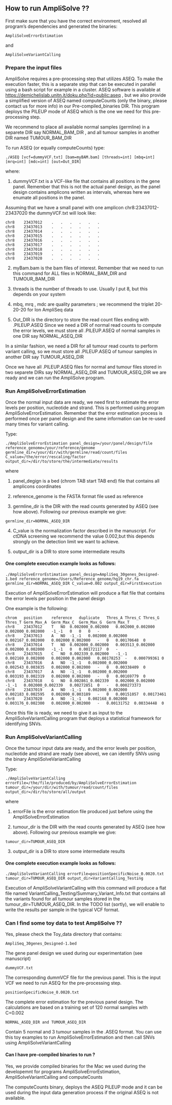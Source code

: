 ## How to run AmpliSolve ?? 

First make sure that you have the correct environment, resolved all program’s dependencies and generated the binaries: 

```
AmpliSolveErrorEstimation 
```
and 

```
AmpliSolveVariantCalling
```

### Prepare the input files

AmpliSolve requires a pre-processing step that utilizes ASEQ. To make the execution faster, this is a separate step that can be executed in parallel using a bash script for example in a cluster. ASEQ software is available at https://demichelislab.unitn.it/doku.php?id=public:aseq , but we also provide a simplified version of ASEQ named computeCounts (only the binary, please contact us for more info) in our Pre-compiled_binaries DIR. This program deploys the PILEUP mode of ASEQ which is the one we need for this pre-processing step. 

We recommend to place all available normal samples (germline) in a separete DIR say NORMAL_BAM_DIR , and all tumour samples in another DIR named TUMOUR_BAM_DIR 

To run ASEQ (or equally computeCounts) type: 

```
./ASEQ [vcf=dummyVCF.txt] [bam=myBAM.bam] [threads=int] [mbq=int] [mrq=int] [mdc=int] [out=Out_DIR]
```

where: 
1. dummyVCF.txt is a VCF-like file that contains all positions in the gene panel. Remember that this is not the actual panel design, as the panel design contains amplicons written as intervals, whereas here we enumate all positions in the panel. 

Assuming that we have a small panel with one amplicon chr8:23437012-23437020 the dummyVCF.txt will look like:

```
chr8	23437012	.	.	.	.	.	.
chr8	23437013	.	.	.	.	.	.
chr8	23437014	.	.	.	.	.	.
chr8	23437015	.	.	.	.	.	.
chr8	23437016	.	.	.	.	.	.
chr8	23437017	.	.	.	.	.	.
chr8	23437018	.	.	.	.	.	.
chr8	23437019	.	.	.	.	.	.
chr8	23437020	.	.	.	.	.	.
```
2. myBam.bam is the bam files of interest. Remember that we need to run this command for ALL files in NORMAL_BAM_DIR and TUMOUR_BAM_DIR 

3. threads is the number of threads to use. Usually I put 8, but this depends on your system

4. mbq, mrq , mdc are quality parameters ; we recommend the triplet 20-20-20 for Ion AmpliSeq data

5. Out_DIR is the directory to store the read count files ending with .PILEUP.ASEQ 
Since we need a DIR of normal read counts to compute the error levels, we must store all .PILEUP.ASEQ of normal samples in one DIR say NORMAL_ASEQ_DIR 

In a similar fashion, we need a DIR for all tumour read counts to perform variant calling, so we must store all .PILEUP.ASEQ of tumour samples in another DIR say TUMOUR_ASEQ_DIR 

Once we have all .PILEUP.ASEQ files for normal and tumour files stored in two separete DIRs say NORMAL_ASEQ_DIR and TUMOUR_ASEQ_DIR we are ready and we can run the AmpliSolve program. 


### Run AmpliSolveErrorEstimation

Once the normal input data are ready, we need first to estimate the error levels per position, nucleotide and strand. This is performed using program AmpliSolveErrorEstimation. Remember that the error estimation process is performed once per panel design and the same information can be re-used many times for variant calling.

Type:

```
./AmpliSolveErrorEstimation panel_design=/your/panel/design/file reference_genome=/your/reference/genome germline_dir=/your/dir/with/germline/read/count/files C_value=/the/error/rescaling/factor output_dir=/dir/to/store/the/intermediate/results

```
where

1. panel_degign is a bed (chrom TAB start TAB end) file that contains all amplicons coordinates 

2. reference_genome is the FASTA format file used as reference

3. germline_dir is the DIR with the read counts generated by ASEQ (see how above). Following our previous example we give:

```
germline_dir=NORMAL_ASEQ_DIR
```

4. C_value is the normalization factor described in the manuscript. For ctDNA screening we recommend the value 0.002,but this depends strongly on the detection limit we want to achieve.

5. output_dir is a DIR to store some intermediate results

#### One complete execution example looks as follows:

```
./AmpliSolveErrorEstimation panel_design=AmpliSeq_30genes_Designed-1.bed reference_genome=/Users/Reference_genome/hg19_chr.fa germline_dir=NORMAL_ASEQ_DIR C_value=0.002 output_dir=FirstExecution
```

Execution of AmpliSolveErrorEstimation will produce a flat file that contains the error levels per position in the panel design

One example is the following:
```
chrom	position	reference	duplicate	Thres_A	Thres_C	Thres_G	Thres_T	Germ_Max_A	Germ_Max_C	Germ_Max_G	Germ_Max_T
chr8	23437012	T	NO	0.002000_0.002000	0.002000_0.002000	0.002000_0.002000	-1_-1	0	0	0	-
chr8	23437013	A	NO	-1_-1	0.002000_0.002000	0.002167_0.002000	0.002000_0.002000	-	0	0.00170648	0
chr8	23437014	T	NO	0.002000_0.002000	0.003513_0.002000	0.002000_0.002000	-1_-1	0	0.00172117	0	-
chr8	23437015	C	NO	0.002339_0.002000	-1_-1	0.002169_0.002000	0.002000_0.002000	0.00178253	-	0.000799361	0
chr8	23437016	A	NO	-1_-1	0.002000_0.002000	0.002543_0.003835	0.002000_0.002000	-	0	0.00338409	0
chr8	23437017	A	NO	-1_-1	0.002000_0.002000	0.003193_0.002319	0.002000_0.002000	-	0	0.00169779	0
chr8	23437018	G	NO	0.002861_0.002339	0.002000_0.002000	-1_-1	0.002000_0.002339	0.00272851	0	-	0.000273373
chr8	23437019	A	NO	-1_-1	0.002000_0.002000	0.002183_0.002595	0.002000_0.003189	-	0	0.00151057	0.00173461
chr8	23437020	A	NO	-1_-1	0.002168_0.002000	0.003176_0.002300	0.002000_0.002000	-	0.00131752	0.00334448	0

```

Once this file is ready, we need to give it as input to the AmpliSolveVariantCalling program that deploys a statistical framework for identifying SNVs.

### Run AmpliSolveVariantCalling

Once the tumour input data are ready, and the error levels per position, nucleotide and strand are ready (see above), we can identify SNVs using the binary AmpliSolveVariantCalling

Type:

```
./AmpliSolveVariantCalling errorFile=/the/file/produced/by/AmpliSolveErrorEstimation tumour_dir=/your/dir/with/tumour/read/count/files output_dir=/dir/to/store/all/output
```
where

1. errorFile is the error estimation file produced just before using the AmpliSolveErrorEstimation

2. tumour_dir is the DIR with the read counts generated by ASEQ (see how above). Following our previous example we give:

```
tumour_dir=TUMOUR_ASEQ_DIR
```
3. output_dir is a DIR to store some intermediate results

#### One complete execution example looks as follows:

```
./AmpliSolveVariantCalling errorFile=positionSpecificNoise_0.0020.txt tumour_dir=TUMOUR_ASEQ_DIR output_dir=VariantCalling_Testing
```

Execution of AmpliSolveVariantCalling with this command will produce a flat file named VariantCalling_Testing/Summary_Variant_Info.txt that contains all the variants found for all tumour samples stored in the tumour_dir=TUMOUR_ASEQ_DIR. In the TODO list (sortly), we will enable to write the results per sample in the typical VCF format.

### Can I find some toy data to test AmpliSolve ??

Yes, please check the Toy_data directory that contains:

```
AmpliSeq_30genes_Designed-1.bed
```
The gene panel design we used during our experimentation (see manuscript)

```
dummyVCF.txt 
```
The corresponding dummVCF file for the previous panel. This is the input VCF we need to run ASEQ for the pre-processing step.


```
positionSpecificNoise_0.0020.txt
```
The complete error estimation for the previous panel design. The calculations are based on a training set of 120 normal samples with C=0.002

```
NORMAL_ASEQ_DIR and TUMOUR_ASEQ_DIR
```
Contain 5 normal and 3 tumour samples in the .ASEQ format. You can use this toy examples to run AmpliSolveErrorEstimation and then call SNVs using AmpliSolveVariantCalling

#### Can I have pre-compiled binaries to run ?

Yes, we provide compiled binaries for the Mac we used during the developemnt for programs AmpliSolveErrorEstimation, AmpliSolveVariantCalling and computeCounts

The computeCounts binary, deploys the ASEQ PILEUP mode and it can be used during the input data generation process if the original ASEQ is not available.
